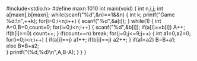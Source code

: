 #include<stdio.h>
#define maxn 1010
int main(void)
{
    int n,i,j;
    int a[maxn],b[maxn];
    while(scanf("%d",&n)==1&&n)
    {
        int k;
        printf("Game %d:\n",++k);
        for(i=0;i<n;i++)
        {
            scanf("%d",&a[i]);
        }
        while(1)
        {
            int A=0,B=0,count=0;
            for(i=0;i<n;i++)
            {
                scanf("%d",&b[i]);
                if(a[i]==b[i]) A++;
                if(b[i]==0) count++;
            }
            if(count==n) break; 
            for(j=0;j<=9;j++)
            {
                int a1=0,a2=0;
                for(i=0;i<n;i++)
                {
                    if(a[i]==j) a1++;
                    if(b[i]==j) a2++;
                }
                if(a1<a2) B=B+a1;        
                else B=B+a2;          
            }
            printf("(%d,%d)\n",A,B-A); 
        }
    }
} 